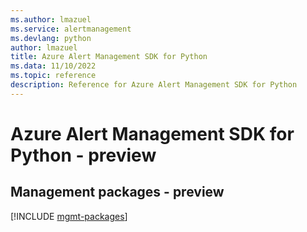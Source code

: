 ```yaml
---
ms.author: lmazuel
ms.service: alertmanagement
ms.devlang: python
author: lmazuel
title: Azure Alert Management SDK for Python
ms.data: 11/10/2022
ms.topic: reference
description: Reference for Azure Alert Management SDK for Python
---
```

# Azure Alert Management SDK for Python - preview

## Management packages - preview
[!INCLUDE [mgmt-packages](alert-management-mgmt-index.md)]